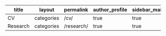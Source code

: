 
| title    | layout     | permalink  | author_profile | sidebar_main |
|----------|------------|------------|----------------|--------------|
| CV       | categories | /cv/       | true           | true         |
| Research | categories | /research/ | true           | true         |

